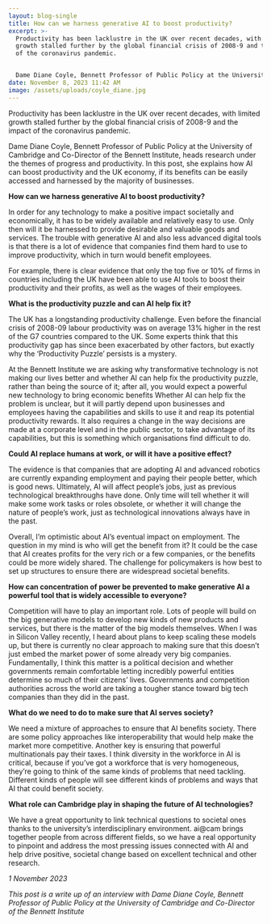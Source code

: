```yaml
---
layout: blog-single
title: How can we harness generative AI to boost productivity?
excerpt: >-
  Productivity has been lacklustre in the UK over recent decades, with limited
  growth stalled further by the global financial crisis of 2008-9 and the impact
  of the coronavirus pandemic.


  Dame Diane Coyle, Bennett Professor of Public Policy at the University of Cambridge and Co-Director of the Bennett Institute, heads research under the themes of progress and productivity. In this post, she explains how AI can boost productivity and the UK economy, if its benefits can be easily accessed and harnessed by the majority of businesses.
date: November 8, 2023 11:42 AM
image: /assets/uploads/coyle_diane.jpg
---
```

Productivity has been lacklustre in the UK over recent decades, with limited growth stalled further by the global financial crisis of 2008-9 and the impact of the coronavirus pandemic.

Dame Diane Coyle, Bennett Professor of Public Policy at the University of Cambridge and Co-Director of the Bennett Institute, heads research under the themes of progress and productivity. In this post, she explains how AI can boost productivity and the UK economy, if its benefits can be easily accessed and harnessed by the majority of businesses.

**How can we harness generative AI to boost productivity?**

In order for any technology to make a positive impact societally and economically, it has to be widely available and relatively easy to use. Only then will it be harnessed to provide desirable and valuable goods and services. The trouble with generative AI and also less advanced digital tools is that there is a lot of evidence that companies find them hard to use to improve productivity, which in turn would benefit employees.

For example, there is clear evidence that only the top five or 10% of firms in countries including the UK have been able to use AI tools to boost their productivity and their profits, as well as the wages of their employees.

**What is the productivity puzzle and can AI help fix it?**

The UK has a longstanding productivity challenge. Even before the financial crisis of 2008-09 labour productivity was on average 13% higher in the rest of the G7 countries compared to the UK. Some experts think that this productivity gap has since been exacerbated by other factors, but exactly why the ‘Productivity Puzzle’ persists is a mystery.

At the Bennett Institute we are asking why transformative technology is not making our lives better and whether AI can help fix the productivity puzzle, rather than being the source of it; after all, you would expect a powerful new technology to bring economic benefits Whether AI can help fix the problem is unclear, but it will partly depend upon businesses and employees having the capabilities and skills to use it and reap its potential productivity rewards. It also requires a change in the way decisions are made at a corporate level and in the public sector, to take advantage of its capabilities, but this is something which organisations find difficult to do.

**Could AI replace humans at work, or will it have a positive effect?**

The evidence is that companies that are adopting AI and advanced robotics are currently expanding employment and paying their people better, which is good news. Ultimately, AI will affect people’s jobs, just as previous technological breakthroughs have done. Only time will tell whether it will make some work tasks or roles obsolete, or whether it will change the nature of people’s work, just as technological innovations always have in the past.

Overall, I’m optimistic about AI’s eventual impact on employment. The question in my mind is who will get the benefit from it? It could be the case that AI creates profits for the very rich or a few companies, or the benefits could be more widely shared. The challenge for policymakers is how best to set up structures to ensure there are widespread societal benefits.

**How can concentration of power be prevented to make generative AI a powerful tool that is widely accessible to everyone?**

Competition will have to play an important role. Lots of people will build on the big generative models to develop new kinds of new products and services, but there is the matter of the big models themselves. When I was in Silicon Valley recently, I heard about plans to keep scaling these models up, but there is currently no clear approach to making sure that this doesn’t just embed the market power of some already very big companies. Fundamentally, I think this matter is a political decision and whether governments remain comfortable letting incredibly powerful entities determine so much of their citizens’ lives. Governments and competition authorities across the world are taking a tougher stance toward big tech companies than they did in the past.

**What do we need to do to make sure that AI serves society?**

We need a mixture of approaches to ensure that AI benefits society. There are some policy approaches like interoperability that would help make the market more competitive. Another key is ensuring that powerful multinationals pay their taxes. I think diversity in the workforce in AI is critical, because if you’ve got a workforce that is very homogeneous, they’re going to think of the same kinds of problems that need tackling. Different kinds of people will see different kinds of problems and ways that AI that could benefit society.

**What role can Cambridge play in shaping the future of AI technologies?**

We have a great opportunity to link technical questions to societal ones thanks to the university’s interdisciplinary environment. ai@cam brings together people from across different fields, so we have a real opportunity to pinpoint and address the most pressing issues connected with AI and help drive positive, societal change based on excellent technical and other research.

*1 November 2023*

*This post is a write up of an interview with Dame Diane Coyle, Bennett Professor of Public Policy at the University of Cambridge and Co-Director of the Bennett Institute*